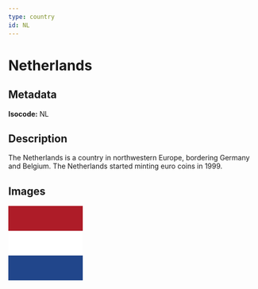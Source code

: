 ```yaml
---
type: country
id: NL
---
```


# Netherlands

## Metadata

**Isocode:** NL

## Description

The Netherlands is a country in northwestern Europe, bordering Germany and Belgium. The Netherlands started minting euro coins in 1999.

## Images

<img src="nl.png" height="150" alt="Netherlands">